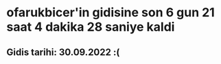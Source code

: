 # ofarukbicer'in gidisine son 6 gun 21 saat 4 dakika 28 saniye kaldi

## Gidis tarihi: 30.09.2022 :(